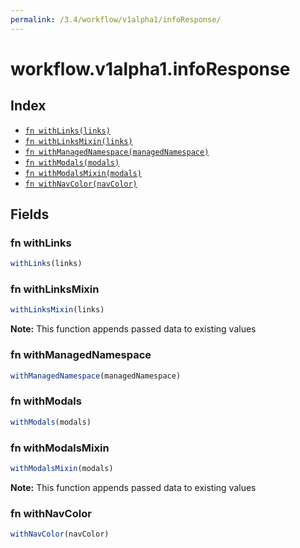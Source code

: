 ```yaml
---
permalink: /3.4/workflow/v1alpha1/infoResponse/
---
```


# workflow.v1alpha1.infoResponse



## Index

* [`fn withLinks(links)`](#fn-withlinks)
* [`fn withLinksMixin(links)`](#fn-withlinksmixin)
* [`fn withManagedNamespace(managedNamespace)`](#fn-withmanagednamespace)
* [`fn withModals(modals)`](#fn-withmodals)
* [`fn withModalsMixin(modals)`](#fn-withmodalsmixin)
* [`fn withNavColor(navColor)`](#fn-withnavcolor)

## Fields

### fn withLinks

```ts
withLinks(links)
```



### fn withLinksMixin

```ts
withLinksMixin(links)
```



**Note:** This function appends passed data to existing values

### fn withManagedNamespace

```ts
withManagedNamespace(managedNamespace)
```



### fn withModals

```ts
withModals(modals)
```



### fn withModalsMixin

```ts
withModalsMixin(modals)
```



**Note:** This function appends passed data to existing values

### fn withNavColor

```ts
withNavColor(navColor)
```

